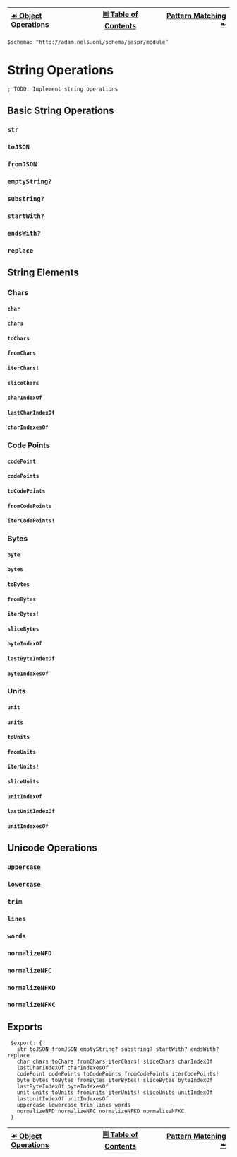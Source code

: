 [☙ Object Operations][prev] | [🗏 Table of Contents][toc] | [Pattern Matching ❧][next]
:---|:---:|---:

    $schema: “http://adam.nels.onl/schema/jaspr/module”

# String Operations

    ; TODO: Implement string operations

## Basic String Operations

### `str`

### `toJSON`

### `fromJSON`

### `emptyString?`

### `substring?`

### `startWith?`

### `endsWith?`

### `replace`

## String Elements

### Chars

#### `char`

#### `chars`

#### `toChars`

#### `fromChars`

#### `iterChars!`

#### `sliceChars`

#### `charIndexOf`

#### `lastCharIndexOf`

#### `charIndexesOf`

### Code Points

#### `codePoint`

#### `codePoints`

#### `toCodePoints`

#### `fromCodePoints`

#### `iterCodePoints!`

### Bytes

#### `byte`

#### `bytes`

#### `toBytes`

#### `fromBytes`

#### `iterBytes!`

#### `sliceBytes`

#### `byteIndexOf`

#### `lastByteIndexOf`

#### `byteIndexesOf`

### Units

#### `unit`

#### `units`

#### `toUnits`

#### `fromUnits`

#### `iterUnits!`

#### `sliceUnits`

#### `unitIndexOf`

#### `lastUnitIndexOf`

#### `unitIndexesOf`

## Unicode Operations

### `uppercase`

### `lowercase`

### `trim`

### `lines`

### `words`

### `normalizeNFD`

### `normalizeNFC`

### `normalizeNFKD`

### `normalizeNFKC`

## Exports

     $export: {
       str toJSON fromJSON emptyString? substring? startWith? endsWith? replace
       char chars toChars fromChars iterChars! sliceChars charIndexOf
       lastCharIndexOf charIndexesOf
       codePoint codePoints toCodePoints fromCodePoints iterCodePoints!
       byte bytes toBytes fromBytes iterBytes! sliceBytes byteIndexOf
       lastByteIndexOf byteIndexesOf
       unit units toUnits fromUnits iterUnits! sliceUnits unitIndexOf
       lastUnitIndexOf unitIndexesOf
       uppercase lowercase trim lines words
       normalizeNFD normalizeNFC normalizeNFKD normalizeNFKC
     }

[☙ Object Operations][prev] | [🗏 Table of Contents][toc] | [Pattern Matching ❧][next]
:---|:---:|---:

[toc]: jaspr.jaspr.md
[prev]: objects.jaspr.md
[next]: pattern-matching.jaspr.md
